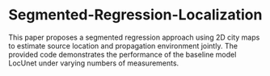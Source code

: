 # Segmented-Regression-Localization
 This paper proposes a segmented regression approach  using 2D city maps to estimate source location and propagation  environment jointly.
 The provided code demonstrates the performance of the baseline model LocUnet under varying numbers of measurements.
